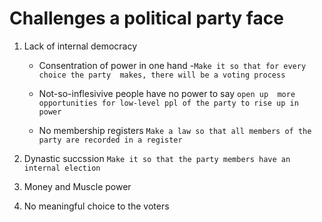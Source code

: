 # Challenges a political party face

1. Lack of internal democracy
   
   - Consentration of power in one hand -`Make it so that for every choice the party  makes, there will be a voting process`
   
   - Not-so-inflesivive people have no power to say `open up  more opportunities for low-level ppl of the party to rise up in power`
   
   - No membership registers `Make a law so that all members of the party are recorded in a register`

2. Dynastic succssion `Make it so that the party members have an internal election`

3. Money and Muscle power 

4. No meaningful choice to the voters 
